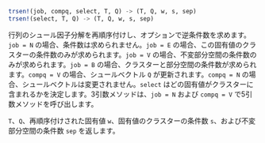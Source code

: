 ```julia
trsen!(job, compq, select, T, Q) -> (T, Q, w, s, sep)
trsen!(select, T, Q) -> (T, Q, w, s, sep)
```

行列のシュール因子分解を再順序付けし、オプションで逆条件数を求めます。`job = N` の場合、条件数は求められません。`job = E` の場合、この固有値のクラスターの条件数のみが求められます。`job = V` の場合、不変部分空間の条件数のみが求められます。`job = B` の場合、クラスターと部分空間の条件数が求められます。`compq = V` の場合、シュールベクトル `Q` が更新されます。`compq = N` の場合、シュールベクトルは変更されません。`select` はどの固有値がクラスターに含まれるかを決定します。3引数メソッドは、`job = N` および `compq = V` で5引数メソッドを呼び出します。

`T`、`Q`、再順序付けされた固有値 `w`、固有値のクラスターの条件数 `s`、および不変部分空間の条件数 `sep` を返します。
